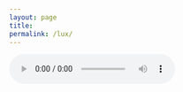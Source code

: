 ```yaml
---
layout: page
title:  
permalink: /lux/
---
```


<audio controls>
  <source src="{{site.url}}/assets/waiting2.mp3" type="audio/mpeg">
</audio>  



